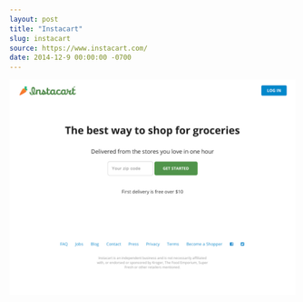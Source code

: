 ```yaml
---
layout: post
title: "Instacart"
slug: instacart
source: https://www.instacart.com/
date: 2014-12-9 00:00:00 -0700
---
```


<img src="/screenshots/instacart.jpg">

